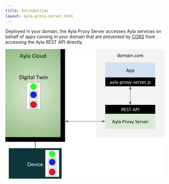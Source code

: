 ```yaml
---
title: Introduction
layout: ayla-proxy-server.html
---
```


Deployed in your domain, the Ayla Proxy Server accesses Ayla services on behalf of apps running in your domain that are prevented by [CORS](https://en.wikipedia.org/wiki/Cross-origin_resource_sharing) from accessing the Ayla REST API directly.

<div class="row margin-left hspace">
<div class="col-lg-6 col-md-10 col-sm-12">
<img class="img-fluid" src="ayla-proxy-server.png">
</div>
</div>